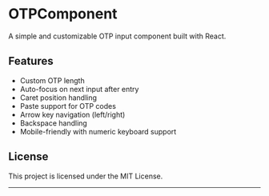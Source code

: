 # OTPComponent

A simple and customizable OTP input component built with React.

## Features
- Custom OTP length
- Auto-focus on next input after entry
- Caret position handling
- Paste support for OTP codes
- Arrow key navigation (left/right)
- Backspace handling
- Mobile-friendly with numeric keyboard support

## License
This project is licensed under the MIT License.

---

